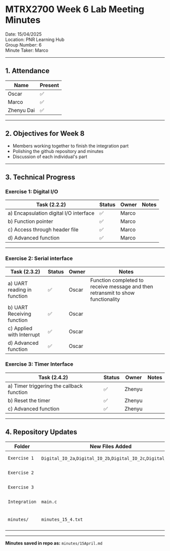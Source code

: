 # MTRX2700 Week 6 Lab Meeting Minutes  
Date: 15/04/2025  
Location: PNR Learning Hub  
Group Number: 6    
Minute Taker: Marco 

---

## 1. Attendance

| Name           | Present | 
|----------------|---------|
| Oscar       | ✅       | 
| Marco       | ✅       | 
| Zhenyu Dai       | ✅        | 

---

## 2. Objectives for Week 8

- Members working together to finish the integration part
- Polishing the github repository and minutes
- Discussion of each individual's part 

---

## 3. Technical Progress

### **Exercise 1: Digital I/O**
| Task (2.2.2)                              | Status | Owner     | Notes                                                                 |
|------------------------------------------|--------|-----------|-----------------------------------------------------------------------|
| a) Encapsulation digital I/O interface    | ✅   | Marco  |   |
| b) Function pointer                       | ✅   | Marco  |   |
| c) Access through header file             | ✅   | Marco  |   |
| d) Advanced function                      | ✅   | Marco  |   |


---

### **Exercise 2: Serial interface**
| Task (2.3.2)                                | Status | Owner     | Notes                                                             |
|--------------------------------------------|--------|-----------|-------------------------------------------------------------------|
| a) UART reading in function                | ✅     | Oscar  | Function completed to receive message and then retransmit to show functionality |
| b) UART Receiving function                 | ✅     | Oscar  |  |
| c) Applied with Interrupt                  | ✅     | Oscar  |  |
| d) Advanced function                       | ✅     | Oscar  |  |


### **Exercise 3: Timer Interface**
| Task (2.4.2)                                | Status | Owner     | Notes                                                             |
|--------------------------------------------|--------|-----------|-------------------------------------------------------------------|
| a) Timer triggering the callback function  | ✅     | Zhenyu  |      |
| b) Reset the timer                         | ✅     | Zhenyu  |      |
| c) Advanced function                       | ✅     | Zhenyu  |      |


---

## 4. Repository Updates

| Folder     | New Files Added                                      | Description                                    |
|------------|------------------------------------------------------|------------------------------------------------|
| `Exercise 1` | `Digital_IO_2a`,`Digital_IO_2b`,`Digital_IO_2c`,`Digital_IO_2d`                                            | Digital I/O interface                          |
| `Exercise 2` |                                            | Serial interface                               |
| `Exercise 3` |                                            | Timer Interface                                |
| `Integration` | `main.c`                                            | Putting it all together                        |
| `minutes/`   | `minutes_15_4.txt`                                   | This meeting minutes file                      |

---


**Minutes saved in repo as:** `minutes/15April.md`
